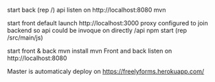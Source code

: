 start back (rep /) api listen on http://localhost:8080
mvn

start front default launch http://localhost:3000  proxy configured to join backend so api could be invoque on directly /api
npm start (rep /src/main/js)

start front & back 
mvn install 
mvn 
Front and back listen on http://localhost:8080



Master is automaticaly deploy on https://freelyforms.herokuapp.com/